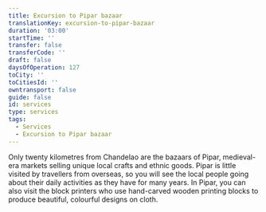 ```yaml
---
title: Excursion to Pipar bazaar
translationKey: excursion-to-pipar-bazaar
duration: '03:00'
startTime: ''
transfer: false
transferCode: ''
draft: false
daysOfOperation: 127
toCity: ''
toCitiesId: ''
owntransport: false
guide: false
id: services
type: services
tags:
  - Services
  - Excursion to Pipar bazaar
---
```

Only twenty kilometres from Chandelao are the bazaars of Pipar, medieval-era markets selling unique local crafts and ethnic goods. Pipar is little visited by travellers from overseas, so you will see the local people going about their daily activities as they have for many years. In Pipar, you can also visit the block printers who use hand-carved wooden printing blocks to produce beautiful, colourful designs on cloth.